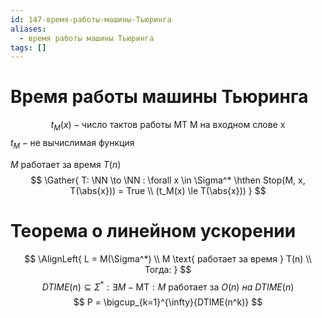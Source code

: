 ```yaml
---
id: 147-время-работы-машины-Тьюринга
aliases:
  - время работы машины Тьюринга
tags: []
---
```


# Время работы машины Тьюринга
$$
t_M(x) - \text{число тактов работы МТ M на входном слове x}
$$
$t_M - \text{не вычислимая функция}$

$M \text{ работает за время } T(n)$
$$
\Gather{
T: \NN \to \NN : \forall x \in \Sigma^* \hthen
Stop(M, x, T(\abs{x})) = True  \\
(t_M(x) \le T(\abs{x}))
}
$$
# Теорема о линейном ускорении
$$
\AlignLeft{
L = M(\Sigma^*) \\
M \text{ работает за время } T(n) \\
Тогда:
}
$$
$$
DTIME(n) \subseteq \Sigma^* : \exists M - \text{MТ} : M\ \text{работает за}\ O(n)\ на\ DTIME(n)
$$
$$
P = \bigcup_{k=1}^{\infty}{DTIME(n^k)}
$$
